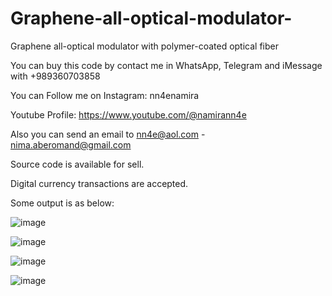 # Graphene-all-optical-modulator-
Graphene all-optical modulator with polymer-coated optical fiber

You can buy this code by contact me in WhatsApp, Telegram and iMessage with +989360703858

You can Follow me on Instagram: nn4enamira

Youtube Profile: https://www.youtube.com/@namirann4e

Also you can send an email to nn4e@aol.com - nima.aberomand@gmail.com

Source code is available for sell.

Digital currency transactions are accepted.

Some output is as below:

![image](https://github.com/user-attachments/assets/b63e8c39-ecc2-4191-9c8b-325238c114ab)

![image](https://github.com/user-attachments/assets/71bac310-7180-42fc-b6e7-418168aa1deb)

![image](https://github.com/user-attachments/assets/adc8c28d-65aa-4b30-be5a-ee80c30b190b)

![image](https://github.com/user-attachments/assets/fc2a0287-e114-4a92-a26e-7236fbb69296)

